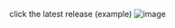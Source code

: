 click the latest release
(example)
![image](https://github.com/bobbleheadbob1/kiddions/assets/84108331/90ffc9af-7eaa-42b0-a03b-4693c45b30f3)
